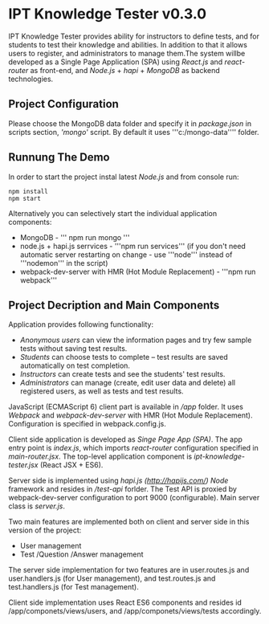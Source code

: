 # IPT Knowledge Tester v0.3.0

IPT Knowledge Tester provides ability for instructors to define tests, and for students to test their knowledge and abilities. 
In addition to that it allows users to register, and administrators to manage them.The system willbe developed as a Single Page Application (SPA) 
using *React.js* and *react-router* as front-end, and *Node.js* + *hapi* + *MongoDB* as backend technologies.

## Project Configuration
Please choose the MongoDB data folder and specify it in *package.json* in scripts section, *'mongo'* script. 
By default it uses '''c:/mongo-data'''' folder.

## Runnung The Demo
In order to start the project instal latest *Node.js* and from console run:
```
npm install
npm start
``` 

Alternatively you can selectively start the individual application components:
* MongoDB - '''
npm run mongo 
'''
* node.js + hapi.js serrvices - '''npm run services''' (if you don't need automatic server restarting on change - use '''node''' instead of '''nodemon''' in the script)
* webpack-dev-server with HMR (Hot Module Replacement) - '''npm run webpack'''


## Project Decription and Main Components
Application provides following functionality:

* *Anonymous users* can view the information pages and try few sample tests without saving test results.
* *Students* can choose tests to complete – test results are saved automatically on test completion.
* *Instructors* can create tests and see the students' test results.
* *Administrators* can manage (create, edit user data and delete) all registered users, as well as tests and test results.

JavaScript (ECMAScript 6) client part is available in */app* folder. It uses *Webpack* and *webpack-dev-server* with HMR (Hot Module Replacement).
Configuration is specified in webpack.config.js. 

Client side application is developed as *Singe Page App (SPA)*. The app entry point is *index.js*, which imports *react-router* configuration
specified in *main-router.jsx*. The top-level application component is *ipt-knowledge-tester.jsx* (React JSX + ES6).

Server side is implemented using *hapi.js (http://hapijs.com/)* *Node* framework and resides in */test-api* forlder. 
The Test API is proxied by webpack-dev-server configuration to port 9000 (configurable). Main server class is *server.js*.

Two main features are implemented both on client and server side in this version of the project:
* User management
* Test /Question /Answer management

The server side implementation for two features are in user.routes.js and user.handlers.js (for User management), 
and test.routes.js and test.handlers.js (for Test management).

Client side implementation uses React ES6 components and resides id /app/componets/views/users, and /app/componets/views/tests accordingly.